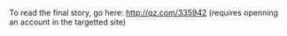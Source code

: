 To read the final story, go here:
http://qz.com/335942
(requires openning an account in the targetted site)
